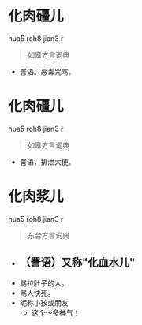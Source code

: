 # 化肉礓儿
hua5 roh8 jian3 r
> 如皋方言词典
- 詈语。恶毒咒骂。

# 化肉礓儿
hua5 roh8 jian3 r
> 如皋方言词典
- 詈语，排泄大便。

# 化肉浆儿
hua5 roh8 jian3 r
> 东台方言词典
- （詈语）又称"化血水儿"
  - 
- 骂拉肚子的人。
- 骂人快死。
- 昵称小孩或朋友
  - 这个～多神气！
